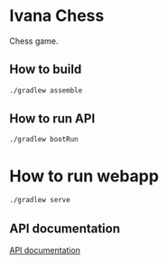 # Ivana Chess

Chess game.

## How to build

```bash
./gradlew assemble
```

## How to run API

```bash
./gradlew bootRun
```

# How to run webapp

```bash
./gradlew serve
```

## API documentation

[API documentation](https://documenter.getpostman.com/view/9866325/TW6tLq59)

